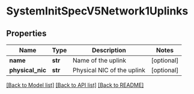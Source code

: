 # SystemInitSpecV5Network1Uplinks

## Properties
Name | Type | Description | Notes
------------ | ------------- | ------------- | -------------
**name** | **str** | Name of the uplink | [optional] 
**physical_nic** | **str** | Physical NIC of the uplink | [optional] 

[[Back to Model list]](../README.md#documentation-for-models) [[Back to API list]](../README.md#documentation-for-api-endpoints) [[Back to README]](../README.md)

